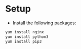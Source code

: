 # Setup
* Install the following packages:
```bash
yum install nginx
yum install python3
yum install pip3
```
